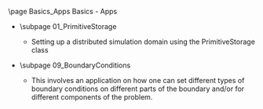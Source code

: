 \page Basics_Apps Basics - Apps

* \subpage 01_PrimitiveStorage
    - Setting up a distributed simulation domain using the PrimitiveStorage class

* \subpage 09_BoundaryConditions
    - This involves an application on how one can set different types of boundary conditions on different parts of the boundary and/or for different components of the problem.
